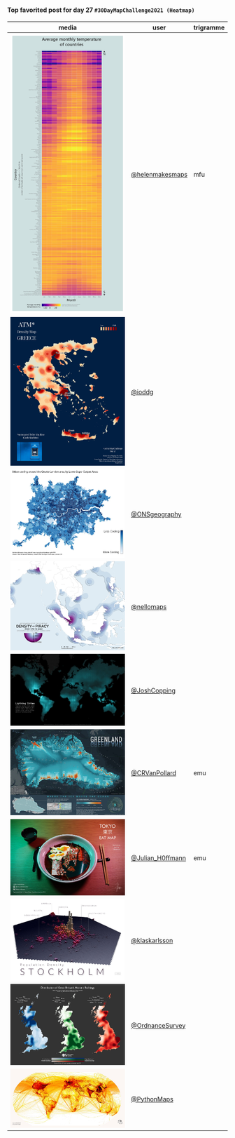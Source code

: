#### Top favorited post for day 27 `#30DayMapChallenge2021 (Heatmap)`

| media | user | trigramme |
|-------|------|-----------|
| ![image](uploads/8b8b51395724fa006834758903df4b79/image.png) |[@helenmakesmaps](https://twitter.com/helenmakesmaps/status/1464640256679026695)|mfu|
| ![image](uploads/7321267d8c61f3e10ce6c0c1e877f135/image.png) |[@ioddg](https://twitter.com/ioddg/status/1464665457022099461)||
| ![image](uploads/f0d0e763630cc300a6aa54e1a8ba0810/image.png) |[@ONSgeography](https://twitter.com/ONSgeography/status/1464534472594964485)||
| ![image](uploads/c82ff50d8f6a920a477db90e4bb28950/image.png) |[@nellomaps](https://twitter.com/nellomaps/status/1464519111140986883)||
| ![image](uploads/d5241e822bb72de04b701100fe26bcc8/image.png) |[@JoshCopping](https://twitter.com/JoshCopping/status/1464663144110907393)||
| ![image](uploads/a83d8c1c62c2640651a523e509038718/image.png) |[@CRVanPollard](https://twitter.com/CRVanPollard/status/1464697877687582726)|emu|
| ![image](uploads/b48de129257f7a84c1dbfa6342f8b717/image.png) |[@Julian_H0ffmann](https://twitter.com/Julian_H0ffmann/status/1464905804109303816)|emu|
| ![image](uploads/70242aa5bd6c040b54504d22b0fa1193/image.png) |[@klaskarlsson](https://twitter.com/klaskarlsson/status/1464531537341427715)||
| ![image](uploads/242c998cf6430c9a655e035001480b1f/image.png) |[@OrdnanceSurvey](https://twitter.com/OrdnanceSurvey/status/1464655533202366476)||
| ![image](uploads/e00952f1d1e1a8837e5c29e3a3a3831e/image.png) |[@PythonMaps](https://twitter.com/PythonMaps/status/1464652238651998210)||